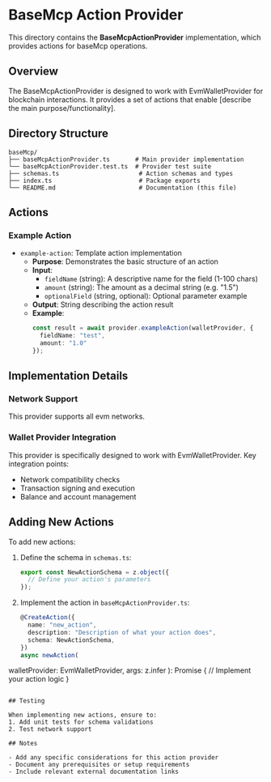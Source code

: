 # BaseMcp Action Provider

This directory contains the **BaseMcpActionProvider** implementation, which provides actions for baseMcp operations.

## Overview

The BaseMcpActionProvider is designed to work with EvmWalletProvider for blockchain interactions. It provides a set of actions that enable [describe the main purpose/functionality].

## Directory Structure

```
baseMcp/
├── baseMcpActionProvider.ts       # Main provider implementation
└── baseMcpActionProvider.test.ts  # Provider test suite
├── schemas.ts                      # Action schemas and types
├── index.ts                        # Package exports
└── README.md                       # Documentation (this file)
```

## Actions

### Example Action
- `example-action`: Template action implementation
  - **Purpose**: Demonstrates the basic structure of an action
  - **Input**:
    - `fieldName` (string): A descriptive name for the field (1-100 chars)
    - `amount` (string): The amount as a decimal string (e.g. "1.5")
    - `optionalField` (string, optional): Optional parameter example
  - **Output**: String describing the action result
  - **Example**:
    ```typescript
    const result = await provider.exampleAction(walletProvider, {
      fieldName: "test",
      amount: "1.0"
    });
    ```

## Implementation Details

### Network Support
This provider supports all evm networks.

### Wallet Provider Integration
This provider is specifically designed to work with EvmWalletProvider. Key integration points:
- Network compatibility checks
- Transaction signing and execution
- Balance and account management

## Adding New Actions

To add new actions:

1. Define the schema in `schemas.ts`:
   ```typescript
   export const NewActionSchema = z.object({
     // Define your action's parameters
   });
   ```

2. Implement the action in `baseMcpActionProvider.ts`:
   ```typescript
   @CreateAction({
     name: "new_action",
     description: "Description of what your action does",
     schema: NewActionSchema,
   })
   async newAction(
walletProvider: EvmWalletProvider,      args: z.infer<typeof NewActionSchema>
   ): Promise<string> {
     // Implement your action logic
   }
   ```

## Testing

When implementing new actions, ensure to:
1. Add unit tests for schema validations
2. Test network support

## Notes

- Add any specific considerations for this action provider
- Document any prerequisites or setup requirements
- Include relevant external documentation links
